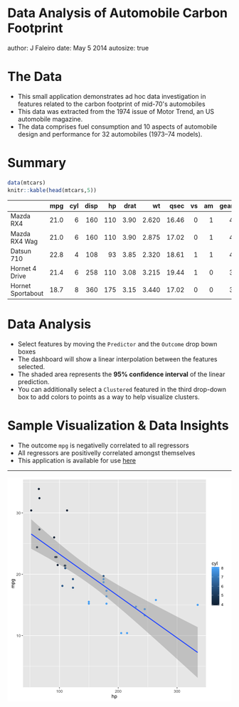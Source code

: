 Data Analysis of Automobile Carbon Footprint 
====
author: J Faleiro
date: May 5 2014
autosize: true

The Data
===

- This small application demonstrates ad hoc data investigation in features related to the carbon footprint of mid-70's automobiles
- This data was extracted from the 1974 issue of Motor Trend, an US automobile magazine. 
- The data comprises fuel consumption and 10 aspects of automobile design and performance for 32 automobiles (1973–74 models). 

Summary
===

```r
data(mtcars)
knitr::kable(head(mtcars,5))
```



|                  |  mpg| cyl| disp|  hp| drat|    wt|  qsec| vs| am| gear| carb|
|:-----------------|----:|---:|----:|---:|----:|-----:|-----:|--:|--:|----:|----:|
|Mazda RX4         | 21.0|   6|  160| 110| 3.90| 2.620| 16.46|  0|  1|    4|    4|
|Mazda RX4 Wag     | 21.0|   6|  160| 110| 3.90| 2.875| 17.02|  0|  1|    4|    4|
|Datsun 710        | 22.8|   4|  108|  93| 3.85| 2.320| 18.61|  1|  1|    4|    1|
|Hornet 4 Drive    | 21.4|   6|  258| 110| 3.08| 3.215| 19.44|  1|  0|    3|    1|
|Hornet Sportabout | 18.7|   8|  360| 175| 3.15| 3.440| 17.02|  0|  0|    3|    2|

Data Analysis 
===

- Select features by moving the `Predictor` and the `Outcome` drop bown boxes 
- The dashboard will show a linear interpolation between the features selected. 
- The shaded area represents the **95% confidence interval** of the linear prediction.
- You can additionally select a `Clustered` featured in the third drop-down box to add colors to points as a way to help visualize clusters.

Sample Visualization & Data Insights
====

- The outcome `mpg` is negativelly correlated to all regressors
- All regressors are positivelly correlated amongst themselves
- This application is available for use [here](https://jfaleiro.shinyapps.io/carbonfootprint/)

***

![plot of chunk unnamed-chunk-2](carbon-figure/unnamed-chunk-2-1.png)
